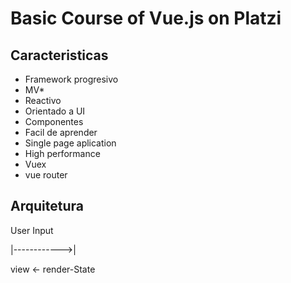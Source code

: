 # Basic Course of Vue.js on Platzi

## Caracteristicas
* Framework progresivo
* MV*
* Reactivo
* Orientado a UI
* Componentes
* Facil de aprender
* Single page aplication
* High performance
* Vuex
* vue router

## Arquitetura

User Input

|------------>|

view <- render-State
